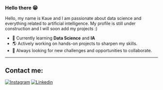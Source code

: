 ### Hello there 😁

Hello, my name is Kaue and I am passionate about data science and everything related to artificial intelligence. My profile is still under construction and I will soon add my projects :)

- 🧐 Currently learning **Data Science** and **IA**
- 🌎 Actively working on hands-on projects to sharpen my skills.
- 🎯 Always looking for new challenges and opportunities to collaborate.

---
## Contact me:
[![Instagram](https://img.shields.io/badge/Instagram-E4405F?style=for-the-badge&logo=instagram&logoColor=white)](https://www.instagram.com/kaueajp/)
[![Linkedin](https://img.shields.io/badge/LinkedIn-0077B5?style=for-the-badge&logo=linkedin&logoColor=white)](https://www.linkedin.com/in/kaueajp/)


